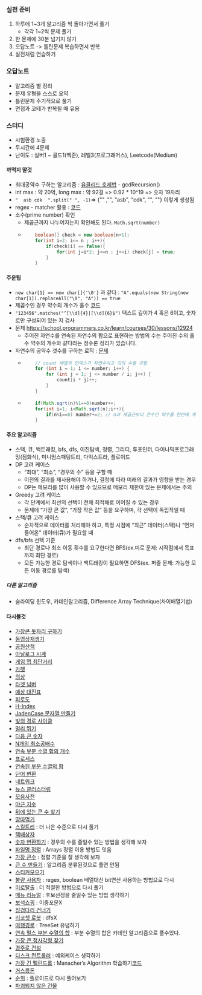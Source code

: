 ### 실전 준비
1. 하루에 1~3개 알고리즘 씩 돌아가면서 풀기
   - 각각 1~2씩 문제 풀기
2. 한 문제에 30분 넘기지 않기
3. 오답노트 -> 틀린문제 복습하면서 반복
4. 실전처럼 연습하기


### 오답노트
- 알고리즘 별 정리
- 문제 유형을 스스로 요약
- 틀린문제 주기적으로 풀기
- 면접과 코테가 반복될 때 유용


### 스터디
- 시험환경 노출
- 두시간에 4문제
- 난이도 : 실버1 ~ 골드1(백준), 레벨3(프로그래머스), Leetcode(Medium)


#### 까먹지 말것
- 최대공약수 구하는 알고리즘 : [유클리드 호제법](./programmers/lv0/AdditionOfFractions.java) - gcdRecursion()
- int max : 약 20억, long max : 약 92경 => 0.92 * 10^19 => 숫자 19자리
- ```"  asb cdk  ".split(" ", -1)```=> {"" ,"", "asb", "cdk", "", ""} 이렇게 생성됨
- regex - matcher 활용 : [코드](./programmers/lv2/JadenCaseString.java)
- 소수(prime number) 확인
    - 제곱근까지 나누어지는지 확인해도 된다. ```Math.sqrt(number)```
  - ```java
        boolean[] check = new boolean[n+1];
        for(int i=2; i<= n ; i++){
            if(check[i] == false){
                for(int j=i*2; j<=n ; j+=i) check[j] = true;
            }
        }
    ```


#### 주운팁
- ```new char[1] == new char[]{'\0'}``` 과 같다 : ```"A".equals(new String(new char[1]).replaceAll("\0", "A")) == true```
- 제곱수인 경우 약수의 개수가 홀수 [코드](./programmers/lv1/TheNumberAndAdditionOfDivisors.java)
- ``` "123456".matches("^[\\d]{4}|[\\d]{6}$") ``` 텍스트 길이가 4 혹은 6이고, 숫자로만 구성되어 있는 지 검사 
- 문제 https://school.programmers.co.kr/learn/courses/30/lessons/12924
  - 주어진 자연수를 연속된 자연수의 합으로 표현하는 방법의 수는 주어진 수의 홀수 약수의 개수와 같다라는 정수론 정리가 있습니다.
- 자연수의 공약수 갯수를 구하는 로직 : [문제](https://school.programmers.co.kr/learn/courses/30/lessons/136798)
  - ```java
        // count 배열의 인덱스가 자연수이고 각의 수를 구함
        for (int i = 1; i <= number; i++) {
            for (int j = 1; j <= number / i; j++) {
                count[i * j]++;
            }
        }
    ```
  - ```java
        if(Math.sqrt(n)%1==0)number++;
        for(int i=1; i<Math.sqrt(n);i++){
            if(n%i==0) number+=2; // n과 제곱근보다 큰수인 약수를 한번에 계산
        }
    ```
    
#### 주요 알고리즘
- 스택, 큐, 백트래킹, bfs, dfs, 이진탐색, 정렬, 그리디, 투포인터, 다이나믹프로그래밍(점화식), 미니멈스패팅트리, 다익스트라, 플로이드
- DP 고려 케이스
  - “최대”, “최소”, “경우의 수” 등을 구할 때
  - 이전의 결과를 재사용해야 하거나, 결정에 따라 미래의 결과가 영향을 받는 경우
  - DP는 메모리를 많이 사용할 수 있으므로 메모리 제한이 있는 문제에서는 주의
- Greedy 고려 케이스
  - 각 단계에서 최선의 선택이 전체 최적해로 이어질 수 있는 경우
  - 문제에 “가장 큰 값”, “가장 작은 값” 등을 요구하며, 각 선택이 독립적일 때
- 스택/큐 고려 케이스
  - 순차적으로 데이터를 처리해야 하고, 특정 시점에 “최근” 데이터(스택)나 “먼저 들어온” 데이터(큐)가 필요할 때
- dfs/bfs 선택 기준
  - 최단 경로나 최소 이동 횟수를 요구한다면 BFS(ex.미로 문제: 시작점에서 목표까지 최단 경로)
  - 모든 가능한 경로 탐색이나 백트래킹이 필요하면 DFS(ex. 퍼즐 문제: 가능한 모든 이동 경로를 탐색)

##### 다른 알고리즘
- 슬라이딩 윈도우, 카데인알고리즘, Difference Array Technique(차이배열기법)

#### 다시볼것
- [가장큰 돗자리 구하기](./programmers/lv1/PCCE10Park.java)
- [동영상재생기](./programmers/lv1/PCCP1VideoPlayer.java)
- [공원산책](./programmers/lv1/WalkInThePark.java)
- [아날로그 시계](./programmers/lv2/AnalogClock.java)
- [게임 맵 최단거리](./programmers/lv2/BfsGameMapShortestDistance.java)
- [카펫](./programmers/lv2/Carpet.java)
- [의상](./programmers/lv2/Clothes.java)
- [타겟 넘버](./programmers/lv2/DfsTargetNumber.java)
- [예상 대진표](./programmers/lv2/EstimatedMatchSheet.java)
- [피로도](./programmers/lv2/FatigueLevel.java)
- [H-Index](./programmers/lv2/HIndex.java)
- [JadenCase 문자열 만들기](./programmers/lv2/JadenCaseString.java)
- [빛의 경로 사이클](./programmers/lv2/LightPathCycle.java)
- [멀리 뛰기](./programmers/lv2/LongJump.java)
- [다음 큰 숫자](./programmers/lv2/NextBigNumber.java)
- [N개의 최소공배수](./programmers/lv2/NLeastCommonMultiple.java)
- [연속 부분 수열 합의 개수](./programmers/lv2/NumberOfConsecutivePartialSequenceSums.java)
- [프로세스](./programmers/lv2/Process.java)
- [연속된 부분 수열의 합](./programmers/lv2/SumOfConsecutiveSubsequences.java)
- [단어 변환](./programmers/lv3/BfsCountingWordConversion.java)
- [네트워크](./programmers/lv3/BfsNetwork.java)
- [뉴스 클러스터링](./programmers/lv2/KakaoNewsClustering.java)
- [모음사전](./programmers/lv2/VowelDictionary.java)
- [야근 지수](./programmers/lv3/IndexOvertimeWork.java)
- [뒤에 있는 큰 수 찾기](./programmers/lv2/FindLargeNumberBehind.java)
- [땅따먹기](./programmers/lv2/Hopscotch.java)
- [스킬트리](https://school.programmers.co.kr/learn/courses/30/lessons/49993) : 더 나은 수준으로 다시 풀기
- [택배상자](https://school.programmers.co.kr/learn/courses/30/lessons/131704)
- [숫자 변환하기](https://school.programmers.co.kr/learn/courses/30/lessons/154538) : 경우의 수를 줄일수 있는 방법을 생각해 보자
- [파일명 정렬](./programmers/lv2/KakaoSortFileNames.java) : Arrays 정렬 이용 방법도 잇음
- [가장 큰수](./programmers/lv2/LargestNumber.java) : 정렬 기준을 잘 생각해 보자
- [큰 수 만들기](./programmers/lv2/MakeBigNumber.java) : 알고리즘 분류된것으로 풀면 안됨
- [스티커모으기](https://school.programmers.co.kr/learn/courses/30/lessons/12971)
- [불량 사용자](https://school.programmers.co.kr/learn/courses/30/lessons/64064) : regex, boolean 배열대신 bit연산 사용하는 방법으로 다시
- [미로탈출](https://school.programmers.co.kr/learn/courses/30/lessons/159993) : 더 적절한 방법으로 다시 풀기
- [메뉴 리뉴얼](./programmers/lv2/KaKaoMenuRenewal.java) : 후보선정을 줄일수 있는 방법 생각하기
- [보석쇼핑](https://school.programmers.co.kr/learn/courses/30/lessons/67258) : 이중포문X
- [징검다리 건너기](https://school.programmers.co.kr/learn/courses/30/lessons/64062)
- [리코쳇 로봇](https://school.programmers.co.kr/learn/courses/30/lessons/169199) : dfsX
- [여행경로](./programmers/lv3/TravelRoute.java) : TreeSet 유념하기
- [연속 펄스 부분 수열의 합](https://school.programmers.co.kr/learn/courses/30/lessons/161988) : 부분 수열의 합은 카데인 알고리즘으로 풀수있다.
- [가장 큰 정사각형 찾기](https://school.programmers.co.kr/learn/courses/30/lessons/12905)
- [경주로 건설](https://school.programmers.co.kr/learn/courses/30/lessons/67259)
- [디스크 컨트롤러](https://school.programmers.co.kr/learn/courses/30/lessons/42627) : 예외케이스 생각하기
- [가장 긴 팰린드롬](https://school.programmers.co.kr/learn/courses/30/lessons/12904) : Manacher’s Algorithm 학습하기[코드](./programmers/lv3/LongestPalindrome.java)
- [거스름돈](https://school.programmers.co.kr/learn/courses/30/lessons/12907)
- [순위](https://school.programmers.co.kr/learn/courses/30/lessons/49191) : 플로이드로 다시 풀어보기
- [파괴되지 않은 건물](https://school.programmers.co.kr/learn/courses/30/lessons/92344)